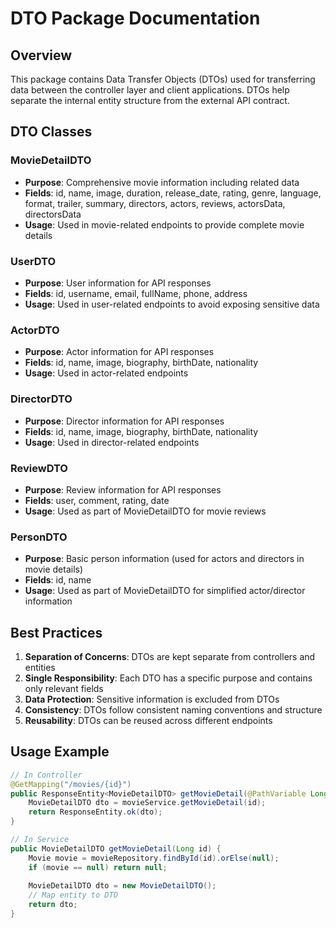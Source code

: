 # DTO Package Documentation

## Overview
This package contains Data Transfer Objects (DTOs) used for transferring data between the controller layer and client applications. DTOs help separate the internal entity structure from the external API contract.

## DTO Classes

### MovieDetailDTO
- **Purpose**: Comprehensive movie information including related data
- **Fields**: id, name, image, duration, release_date, rating, genre, language, format, trailer, summary, directors, actors, reviews, actorsData, directorsData
- **Usage**: Used in movie-related endpoints to provide complete movie details

### UserDTO
- **Purpose**: User information for API responses
- **Fields**: id, username, email, fullName, phone, address
- **Usage**: Used in user-related endpoints to avoid exposing sensitive data

### ActorDTO
- **Purpose**: Actor information for API responses
- **Fields**: id, name, image, biography, birthDate, nationality
- **Usage**: Used in actor-related endpoints

### DirectorDTO
- **Purpose**: Director information for API responses
- **Fields**: id, name, image, biography, birthDate, nationality
- **Usage**: Used in director-related endpoints

### ReviewDTO
- **Purpose**: Review information for API responses
- **Fields**: user, comment, rating, date
- **Usage**: Used as part of MovieDetailDTO for movie reviews

### PersonDTO
- **Purpose**: Basic person information (used for actors and directors in movie details)
- **Fields**: id, name
- **Usage**: Used as part of MovieDetailDTO for simplified actor/director information

## Best Practices

1. **Separation of Concerns**: DTOs are kept separate from controllers and entities
2. **Single Responsibility**: Each DTO has a specific purpose and contains only relevant fields
3. **Data Protection**: Sensitive information is excluded from DTOs
4. **Consistency**: DTOs follow consistent naming conventions and structure
5. **Reusability**: DTOs can be reused across different endpoints

## Usage Example

```java
// In Controller
@GetMapping("/movies/{id}")
public ResponseEntity<MovieDetailDTO> getMovieDetail(@PathVariable Long id) {
    MovieDetailDTO dto = movieService.getMovieDetail(id);
    return ResponseEntity.ok(dto);
}

// In Service
public MovieDetailDTO getMovieDetail(Long id) {
    Movie movie = movieRepository.findById(id).orElse(null);
    if (movie == null) return null;
    
    MovieDetailDTO dto = new MovieDetailDTO();
    // Map entity to DTO
    return dto;
}
``` 